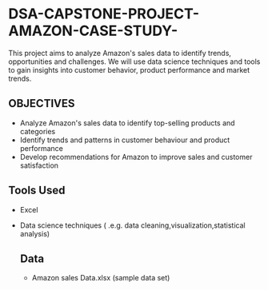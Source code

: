 # DSA-CAPSTONE-PROJECT-AMAZON-CASE-STUDY-
This project aims to analyze Amazon's sales data to identify trends, opportunities and challenges. We will use data science techniques and tools to gain insights into customer  behavior, product performance and market trends.

## OBJECTIVES
- Analyze Amazon's sales data to identify top-selling products and categories
- Identify trends and patterns in customer behaviour and product performance
- Develop recommendations for Amazon to improve sales and customer satisfaction

## Tools Used
- Excel
- Data science techniques ( .e.g. data cleaning,visualization,statistical analysis)

  ## Data
  - Amazon sales Data.xlsx (sample data set)
